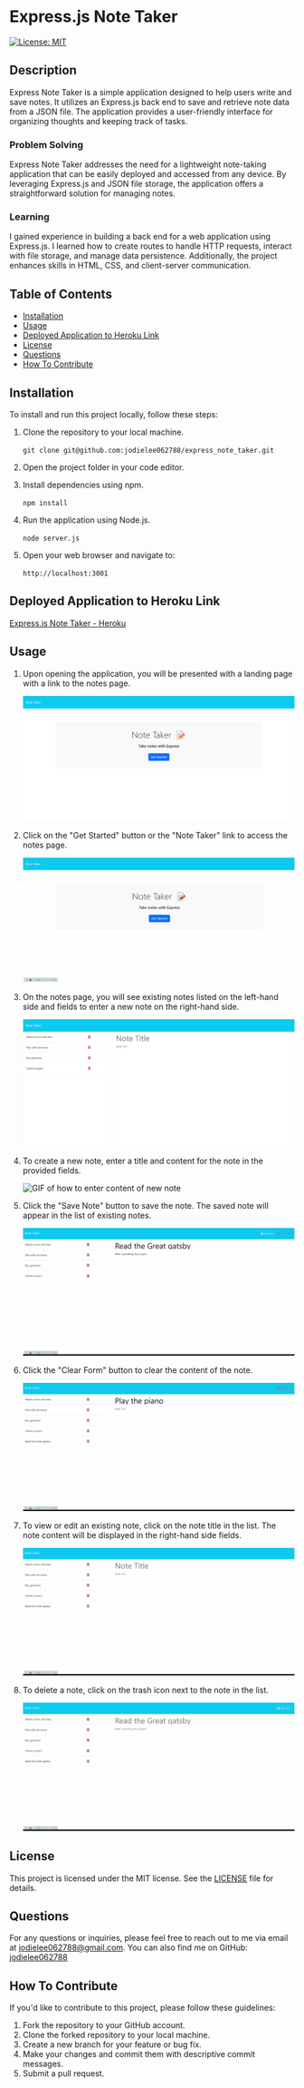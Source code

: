 # Express.js Note Taker

[![License: MIT](https://img.shields.io/badge/License-MIT-yellow.svg)](https://opensource.org/licenses/MIT)

## Description
Express Note Taker is a simple application designed to help users write and save notes. It utilizes an Express.js back end to save and retrieve note data from a JSON file. The application provides a user-friendly interface for organizing thoughts and keeping track of tasks.

### Problem Solving
Express Note Taker addresses the need for a lightweight note-taking application that can be easily deployed and accessed from any device. By leveraging Express.js and JSON file storage, the application offers a straightforward solution for managing notes.

### Learning
I gained experience in building a back end for a web application using Express.js. I learned how to create routes to handle HTTP requests, interact with file storage, and manage data persistence. Additionally, the project enhances skills in HTML, CSS, and client-server communication.

## Table of Contents
- [Installation](#installation)
- [Usage](#usage)
- [Deployed Application to Heroku Link](#deployed-application-to-heroku-link)
- [License](#license)
- [Questions](#questions)
- [How To Contribute](#how-to-contribute)

## Installation
To install and run this project locally, follow these steps:

1. Clone the repository to your local machine.
    
    ```git clone git@github.com:jodielee062788/express_note_taker.git```

2. Open the project folder in your code editor.

3. Install dependencies using npm.

    ```npm install```

4. Run the application using Node.js.

    ```node server.js```

5. Open your web browser and navigate to:

    ```http://localhost:3001``` 

## Deployed Application to Heroku Link

[Express.js Note Taker - Heroku](https://dry-coast-63605-66572fc1d17d.herokuapp.com/)

## Usage

1. Upon opening the application, you will be presented with a landing page with a link to the notes page.
  
    ![Screenshot of the application's landing page](./images/1.png)

2. Click on the "Get Started" button or the "Note Taker" link to access the notes page.

    ![GIF of the application's landing page](./images/2.gif)

3. On the notes page, you will see existing notes listed on the left-hand side and fields to enter a new note on the right-hand side.

    ![Screenshot of existing notes list](./images/3.png)

4. To create a new note, enter a title and content for the note in the provided fields.

    ![GIF of how to enter content of new note](./images/4.gif)

5. Click the "Save Note" button to save the note. The saved note will appear in the list of existing notes.

    ![GIF of saving new note](./images/5.gif)

6. Click the "Clear Form" button to clear the content of the note.

    ![GIF of clearing the form](./images/6.gif)

7. To view or edit an existing note, click on the note title in the list. The note content will be displayed in the right-hand side fields.

    ![GIF of viewing or editing an exisiting note](./images/7.gif)

8. To delete a note, click on the trash icon next to the note in the list.

    ![GIF of deleting existing note](./images/8.gif)

## License
This project is licensed under the MIT license. See the [LICENSE](./LICENSE) file for details.

## Questions
For any questions or inquiries, please feel free to reach out to me via email at jodielee062788@gmail.com. 
You can also find me on GitHub: [jodielee062788](https://github.com/jodielee062788)
  
## How To Contribute
If you'd like to contribute to this project, please follow these guidelines:
1. Fork the repository to your GitHub account.
2. Clone the forked repository to your local machine.
3. Create a new branch for your feature or bug fix.
4. Make your changes and commit them with descriptive commit messages.
5. Submit a pull request.